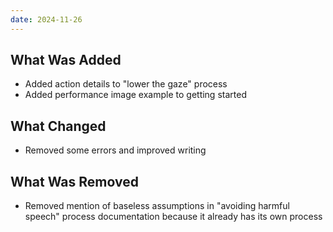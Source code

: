 ```yaml
---
date: 2024-11-26
---
```


## What Was Added

* Added action details to "lower the gaze" process
* Added performance image example to getting started

<!--truncate-->

## What Changed

* Removed some errors and improved writing

## What Was Removed

* Removed mention of baseless assumptions in "avoiding harmful speech" process documentation because it already has its own process
